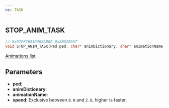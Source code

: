 ```yaml
---
ns: TASK
---
```

## STOP_ANIM_TASK

```c
// 0x97FF36A1D40EA00A 0x2B520A57
void STOP_ANIM_TASK(Ped ped, char* animDictionary, char* animationName, float speed);
```

[Animations list](https://alexguirre.github.io/animations-list/)

## Parameters
* **ped**: 
* **animDictionary**: 
* **animationName**: 
* **speed**: Exclusive between `0.0` and `2.0`, higher is faster.

